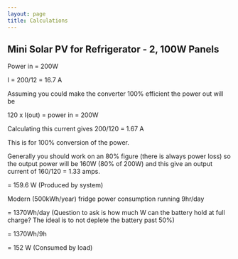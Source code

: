 ```yaml
---
layout: page
title: Calculations 
---
```


## Mini Solar PV for Refrigerator - 2, 100W Panels

Power in = 200W 

I = 200/12 = 16.7 A 

Assuming you could make the converter 100% efficient the power out will be 

120 x I(out) = power in = 200W 

Calculating this current gives 200/120 = 1.67 A 

This is for 100% conversion of the power.

Generally you should work on an 80% figure (there is always power loss) so the output power will be 160W 
(80% of 200W) and this give an output current of 160/120 = 1.33 amps.

= 159.6 W (Produced by system)

Modern (500kWh/year) fridge power consumption running 9hr/day

= 1370Wh/day (Question to ask is how much W can the battery hold at full charge? The ideal is to not deplete the battery past 50%)

= 1370Wh/9h 

= 152 W (Consumed by load)

